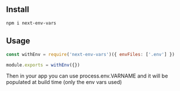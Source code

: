 ## Install

```
npm i next-env-vars
```

## Usage

```js
const withEnv = require('next-env-vars')({ envFiles: ['.env'] })

module.exports = withEnv({})
```

Then in your app you can use process.env.VARNAME and it will be populated at build time (only the env vars used)
